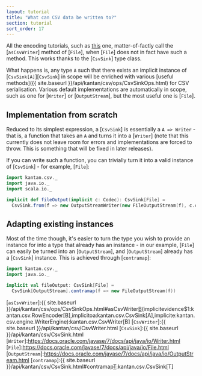 ```yaml
---
layout: tutorial
title: "What can CSV data be written to?"
section: tutorial
sort_order: 17
---
```

All the encoding tutorials, such as [this](serialising_collections.html) one, matter-of-factly call the
[`asCsvWriter`] method of [`File`], when [`File`] does not in fact have such a method. This works thanks to the
[`CsvSink`] type class.

What happens is, any type `A` such that there exists an implicit instance of [`CsvSink[A]`][`CsvSink`] in scope will
be enriched with various [useful methods]({{ site.baseurl }}/api/kantan/csv/ops/CsvSinkOps.html) for CSV serialisation.
Various default implementations are automatically in scope, such as one for [`Writer`] or [`OutputStream`], but the most
useful one is [`File`].

## Implementation from scratch

Reduced to its simplest expression, a [`CsvSink`] is essentially a `A => Writer` - that is, a function that takes an
`A` and turns it into a [`Writer`] (note that this currently does not leave room for errors and implementations are
forced to throw. This is something that will be fixed in later releases).

If you can write such a function, you can trivially turn it into a valid instance of [`CsvSink`] - for example,
[`File`]:

```scala
import kantan.csv._
import java.io._
import scala.io._

implicit def fileOutput(implicit c: Codec): CsvSink[File] =
  CsvSink.from(f => new OutputStreamWriter(new FileOutputStream(f), c.charSet))
```

## Adapting existing instances

Most of the time though, it's easier to turn the type you wish to provide an instance for into a type that already has
an instance - in our example, [`File`] can easily be turned into an [`OutputStream`], and [`OutputStream`] already has
a [`CsvSink`] instance. This is achieved through [`contramap`]:

```scala
import kantan.csv._
import java.io._

implicit val fileOutput: CsvSink[File] =
  CsvSink[OutputStream].contramap(f => new FileOutputStream(f))
```


[`asCsvWriter`]:{{ site.baseurl }}/api/kantan/csv/ops/CsvSinkOps.html#asCsvWriter[B](sep:Char,header:Seq[String])(implicitevidence$1:kantan.csv.RowEncoder[B],implicitoa:kantan.csv.CsvSink[A],implicite:kantan.csv.engine.WriterEngine):kantan.csv.CsvWriter[B]
[`CsvWriter`]:{{ site.baseurl }}/api/kantan/csv/CsvWriter.html
[`CsvSink`]:{{ site.baseurl }}/api/kantan/csv/CsvSink.html
[`Writer`]:https://docs.oracle.com/javase/7/docs/api/java/io/Writer.html
[`File`]:https://docs.oracle.com/javase/7/docs/api/java/io/File.html
[`OutputStream`]:https://docs.oracle.com/javase/7/docs/api/java/io/OutputStream.html
[`contramap`]:{{ site.baseurl }}/api/kantan/csv/CsvSink.html#contramap[T](f:T=>S):kantan.csv.CsvSink[T]
